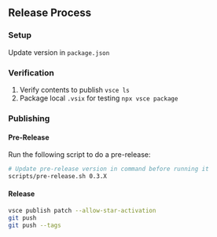 ## Release Process

### Setup

Update version in `package.json`

### Verification

1. Verify contents to publish `vsce ls`
1. Package local `.vsix` for testing `npx vsce package`

### Publishing

#### Pre-Release

Run the following script to do a pre-release:

```sh
# Update pre-release version in command before running it
scripts/pre-release.sh 0.3.X
```

#### Release

```sh
vsce publish patch --allow-star-activation
git push
git push --tags
```
